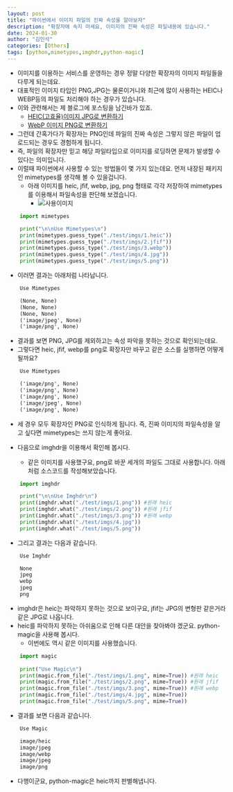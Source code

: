 ```yaml
---
layout: post
title: "파이썬에서 이미지 파일의 진짜 속성을 알아보자"
description: "확장자에 속지 마세요, 이미지의 진짜 속성은 파일내용에 있습니다."
date: 2024-01-30
author: "김민석"
categories: [Others]
tags: [python,mimetypes,imghdr,python-magic]
---
```

- 이미지를 이용하는 서비스를 운영하는 경우 정말 다양한 확장자의 이미지 파일들을 다루게 되는데요.
- 대표적인 이미지 타입인 PNG,JPG는 물론이거니와 최근에 많이 사용하는 HEIC나 WEBP등의 파일도 처리해야 하는 경우가 있습니다.
- 이와 관련해서는 제 블로그에 포스팅을 남긴바가 있죠.
  - [HEIC(고효율)이미지 JPG로 변환하기](https://reddol18.pe.kr/heic-to-jpg-python)
  - [WebP 이미지 PNG로 변환하기 ](https://reddol18.pe.kr/webp-to-png-python)
- 그런데 간혹가다가 확장자는 PNG인데 파일의 진짜 속성은 그렇지 않은 파일이 업로드되는 경우도 경험하게 됩니다.
- 즉, 파일의 확장자만 믿고 해당 파일타입으로 이미지를 로딩하면 문제가 발생할 수 있다는 의미입니다.
- 이럴때 파이썬에서 사용할 수 있는 방법들이 몇 가지 있는데요. 먼저 내장된 패키지인 mimetypes를 생각해 볼 수 있을겁니다.
  - 아래 이미지를 heic, jfif, webp, jpg, png 형태로 각각 저장하여 mimetypes를 이용해서 파일속성을 판단해 보겠습니다.
    - ![사용이미지](https://reddol18.github.io/dev5min/images/20240130/5.png)

```python
    import mimetypes

    print("\n\nUse Mimetypes\n")
    print(mimetypes.guess_type("./test/imgs/1.heic"))
    print(mimetypes.guess_type("./test/imgs/2.jfif"))
    print(mimetypes.guess_type("./test/imgs/3.webp"))
    print(mimetypes.guess_type("./test/imgs/4.jpg"))
    print(mimetypes.guess_type("./test/imgs/5.png"))
```
  - 이러면 결과는 아래처럼 나타납니다.
```txt
    Use Mimetypes

    (None, None)
    (None, None)
    (None, None)
    ('image/jpeg', None)
    ('image/png', None)
```
  - 결과를 보면 PNG, JPG를 제외하고는 속성 파악을 못하는 것으로 확인되는데요.
  - 그렇다면 heic, jfif, webp를 png로 확장자만 바꾸고 같은 소스를 실행하면 어떻게 될까요?
```txt
    Use Mimetypes

    ('image/png', None)
    ('image/png', None)
    ('image/png', None)
    ('image/jpeg', None)
    ('image/png', None)
```
  - 세 경우 모두 확장자인 PNG로 인식하게 됩니다. 즉, 진짜 이미지의 파일속성을 알고 싶다면 mimetypes는 쓰지 않는게 좋아요.

- 다음으로 imghdr을 이용해서 확인해 봅시다.
  - 같은 이미지를 사용했구요, png로 바꾼 세개의 파일도 그대로 사용합니다. 아래처럼 소스코드를 작성해보았습니다.
```python
    import imghdr

    print("\n\nUse Imghdr\n")
    print(imghdr.what("./test/imgs/1.png")) #원래 heic
    print(imghdr.what("./test/imgs/2.png")) #원래 jfif
    print(imghdr.what("./test/imgs/3.png")) #원래 webp
    print(imghdr.what("./test/imgs/4.jpg"))
    print(imghdr.what("./test/imgs/5.png"))
```
  - 그리고 결과는 다음과 같습니다.
```txt
    Use Imghdr

    None
    jpeg
    webp
    jpeg
    png
```
  - imghdr은 heic는 파악하지 못하는 것으로 보이구요, jfif는 JPG의 변형판 같은거라 같은 JPG로 나옵니다.
- heic를 파악하지 못하는 아쉬움으로 인해 다른 대안을 찾아봐야 겠군요. python-magic을 사용해 봅시다.
  - 이번에도 역시 같은 이미지를 사용했습니다.
```python
    import magic
    
    print("Use Magic\n")
    print(magic.from_file("./test/imgs/1.png", mime=True)) #원래 heic
    print(magic.from_file("./test/imgs/2.png", mime=True)) #원래 jfif
    print(magic.from_file("./test/imgs/3.png", mime=True)) #원래 webp
    print(magic.from_file("./test/imgs/4.jpg", mime=True))
    print(magic.from_file("./test/imgs/5.png", mime=True))
```
  - 결과를 보면 다음과 같습니다.
```txt
    Use Magic

    image/heic
    image/jpeg
    image/webp
    image/jpeg
    image/png
```
  - 다행이군요, python-magic은 heic까지 판별해냅니다.

